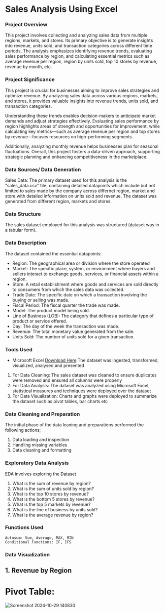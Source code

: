 # Sales Analysis Using Excel


### Project Overview
This project involves collecting and analyzing sales data from multiple regions, markets, and stores. Its primary objective is to generate insights into revenue, units sold, and transaction categories across different time periods. The analysis emphasizes identifying revenue trends, evaluating sales performance by region, and calculating essential metrics such as average revenue per region, region by units sold, top 10 stores by revenue, revenue by month, etc.


### Project Significance
This project is crucial for businesses aiming to improve sales strategies and optimize revenue. By analyzing sales data across various regions, markets, and stores, it provides valuable insights into revenue trends, units sold, and transaction categories.

Understanding these trends enables decision-makers to anticipate market demands and adjust strategies effectively. Evaluating sales performance by region highlights areas of strength and opportunities for improvement, while calculating key metrics—such as average revenue per region and top stores by revenue—focuses resources on high-performing segments.

Additionally, analyzing monthly revenue helps businesses plan for seasonal fluctuations. Overall, this project fosters a data-driven approach, supporting strategic planning and enhancing competitiveness in the marketplace.


### Data Sources/ Data Generation

Sales Data: The primary dataset used for this analysis is the "sales_data.csv" file, containing detailed datapoints which include but not limited to sales made by the company across differnet region, market and store with detailed information on units sold and revenue. The dataset was generated from different region, markets and stores.


### Data Structure

The sales dataset employed for this analysis was structured (dataset was in a tabular form). 


### Data Description

The dataset contained the essential datapoints:

- Region: The geographical area or division where the store operated
- Market: The specific place, system, or environment where buyers and sellers interact to exchange goods, services, or financial assets within a region.
- Store: A retail establishment where goods and services are sold directly to consumers from which the sales data was collected.
- Trade Date: The specific date on which a transaction involving the buying or selling was made.
- Fiscal Period: The fiscal quarter the trade was made.
- Model: The product model being sold.
- Line of Business (LOB): The category that defines a particular type of product or service offered.
- Day: The day of the week the transaction was made.
- Revenue: The total monetary value generated from the sale.
- Units Sold: The number of units sold for a given transaction.


### Tools Used
- Microsoft Excel [Download Here](https://www.microsoft.com)
  The dataset was ingested, transformed, visualized, analysed and presented
1) For Data Cleaning: The sales dataset was cleaned to ensure duplicates were removed and ensured all columns were properly
2) For Data Analysis: The dataset was analyzed using Microsoft Excel, statistical measures and techniques were deployed over the dataset
3) For Data Visualization: Charts and graphs were deployed to summarize the dataset such as pivot tables, bar charts etc

### Data Cleaning and Preparation
The initial phase of the data leaning and preparations performed the following actions;

1) Data loading and inspection
2) Handling missing variables
3) Data cleaning and formatting


### Exploratory Data Analysis
EDA involves exploring the Dataset

1) What is the sum of revenue by region?
2) What is the sum of units sold by region?
3) What is the top 10 stores by revenue?
4) What is the bottom 5 stores by revenue?
5) What is the top 5 markets by revenue?
6) What is the line of business by units sold?
7) What is the average revenue by region?

### Functions Used
```
Autosum: Sum, Average, MAX, MIN
Conditional Functions: IF, IFS
```

### Data Visualization

## 1. Revenue by Region
# Pivot Table: 
![Screenshot 2024-10-29 140830](https://github.com/user-attachments/assets/33479ce7-aa79-4fb9-b943-a02249314db1)

